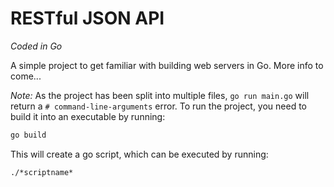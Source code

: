# RESTful JSON API

*Coded in Go*

A simple project to get familiar with building web servers in Go. More info to come...

*Note:*
As the project has been split into multiple files,  `go run main.go` will return a  `# command-line-arguments` error. To run the project, you need to build it into an executable by running:

```bash
go build
```

This will create a go script, which can be executed by running:

```bash
./*scriptname*
```